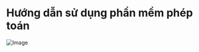 # Hướng dẫn sử dụng phần mềm phép toán

![Image](https://cdn.glitch.com/a67afc81-5438-418b-a97b-7bb10c7d4cf4%2F1.png?v=1578555823946)
